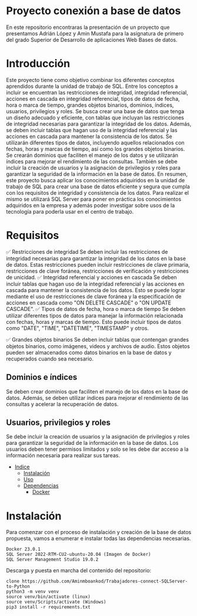 # Proyecto conexión a base de datos

En este repositorio encontraras la presentación de un proyecto que presentamos Adrián López y Amin Mustafa para la asignatura de primero del grado Superior de Desarrollo de aplicaciones Web Bases de datos. 


# Introducción


Este proyecto tiene como objetivo combinar los diferentes conceptos aprendidos durante la unidad de trabajo de SQL.
Entre los conceptos a incluir se encuentran las restricciones de integridad, integridad referencial, acciones en cascada en integridad referencial, tipos de datos de fecha, hora o marca de tiempo, grandes objetos binarios, dominios, índices, usuarios, privilegios y roles.
Se busca crear una base de datos que tenga un diseño adecuado y eficiente, con tablas que incluyan las restricciones de integridad necesarias para garantizar la integridad de los datos. Además, se deben incluir tablas que hagan uso de la integridad referencial y las acciones en cascada para mantener la consistencia de los datos.
Se utilizarán diferentes tipos de datos, incluyendo aquellos relacionados con fechas, horas y marcas de tiempo, así como los grandes objetos binarios.
Se crearán dominios que faciliten el manejo de los datos y se utilizarán índices para mejorar el rendimiento de las consultas.
También se debe incluir la creación de usuarios y la asignación de privilegios y roles para garantizar la seguridad de la información en la base de datos.
En resumen, este proyecto busca aplicar los conocimientos adquiridos en la unidad de trabajo de SQL para crear una base de datos eficiente y segura que cumpla con los requisitos de integridad y consistencia de los datos.
Para realizar el mismo se utilizará SQL Server para poner en práctica los conocimientos adquiridos en la empresa y además poder investigar sobre usos de la tecnología para poderla usar en el centro de trabajo.


# Requisitos

✅ Restricciones de integridad
Se deben incluir las restricciones de integridad necesarias para garantizar la integridad de los datos en la base de datos. Estas restricciones pueden incluir restricciones de clave primaria, restricciones de clave foránea, restricciones de verificación y restricciones de unicidad.
✅ Integridad referencial y acciones en cascada
Se deben incluir tablas que hagan uso de la integridad referencial y las acciones en cascada para mantener la consistencia de los datos. Esto se puede lograr mediante el uso de restricciones de clave foránea y la especificación de acciones en cascada como "ON DELETE CASCADE" o "ON UPDATE CASCADE".
✅ Tipos de datos de fecha, hora o marca de tiempo
Se deben utilizar diferentes tipos de datos para manejar la información relacionada con fechas, horas y marcas de tiempo. Esto puede incluir tipos de datos como "DATE", "TIME", "DATETIME", "TIMESTAMP" y otros.

✅ Grandes objetos binarios
Se deben incluir tablas que contengan grandes objetos binarios, como imágenes, videos y archivos de audio. Estos objetos pueden ser almacenados como datos binarios en la base de datos y recuperados cuando sea necesario.

## Dominios e índices
Se deben crear dominios que faciliten el manejo de los datos en la base de datos. Además, se deben utilizar índices para mejorar el rendimiento de las consultas y acelerar la recuperación de datos.

## Usuarios, privilegios y roles
Se debe incluir la creación de usuarios y la asignación de privilegios y roles para garantizar la seguridad de la información en la base de datos. Los usuarios deben tener permisos limitados y solo se les debe dar acceso a la información necesaria para realizar sus tareas.


- [Indice](#)
   - [Instalación](#instalación)
   - [Uso](#uso)
   - [Dependencias](#dependencias)
      - [Docker]()

# Instalación

Para comenzar con el proceso de instalación y creación de la base de datos propuesta, vamos a enumerar e instalar todas las dependencias necesarias.

```
Docker 23.0.1
SQL Server 2022-RTM-CU2-ubuntu-20.04 (Imagen de Docker)
SQL Server Management Studio 19.0.2
```
Descarga y puesta en marcha del contenido del repositorio:
```
clone https://github.com/Aminmboankod/Trabajadores-connect-SQLServer-to-Python
python3 -m venv venv
source venv/bin/activate (linux)
source venv/Scripts/activate (Windows)
pip3 install -r requirements.txt
```